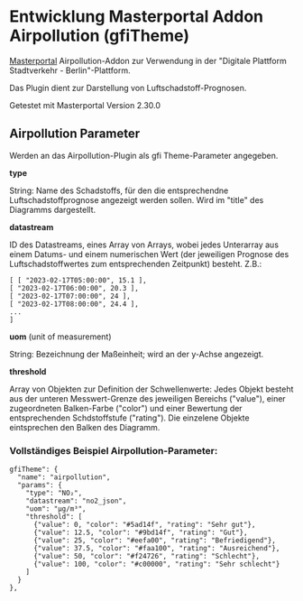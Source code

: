 Entwicklung Masterportal Addon Airpollution (gfiTheme)
======================================================

[Masterportal](https://bitbucket.org/geowerkstatt-hamburg/masterportal/src/dev/) Airpollution-Addon zur Verwendung in der "Digitale Plattform Stadtverkehr - Berlin"-Plattform.

Das Plugin dient zur Darstellung von Luftschadstoff-Prognosen.

Getestet mit Masterportal Version 2.30.0


## Airpollution Parameter

Werden an das Airpollution-Plugin als gfi Theme-Parameter angegeben.

**type**

String: Name des Schadstoffs, für den die entsprechendne Luftschadstoffprognose angezeigt werden sollen. Wird im "title" des Diagramms dargestellt.

**datastream**

ID des Datastreams, eines Array von Arrays, wobei jedes Unterarray aus einem Datums- und einem numerischen Wert (der jeweiligen Prognose des Luftschadstoffwertes zum entsprechenden Zeitpunkt) besteht. Z.B.: 
```
[ [ "2023-02-17T05:00:00", 15.1 ], 
[ "2023-02-17T06:00:00", 20.3 ], 
[ "2023-02-17T07:00:00", 24 ], 
[ "2023-02-17T08:00:00", 24.4 ], 
... 
]
```

**uom** (unit of measurement)

String: Bezeichnung der Maßeinheit; wird an der y-Achse angezeigt.

**threshold**

Array von Objekten zur Definition der Schwellenwerte:
Jedes Objekt besteht aus der unteren Messwert-Grenze des jeweiligen Bereichs ("value"), einer zugeordneten Balken-Farbe ("color") und einer Bewertung der entsprechenden Schdstoffstufe ("rating"). Die einzelene Objekte eintsprechen den Balken des Diagramm.


### Vollständiges Beispiel Airpollution-Parameter:

```
gfiTheme": {
  "name": "airpollution",
  "params": {
    "type": "NO₂",
    "datastream": "no2_json",
    "uom": "µg/m³",
    "threshold": [
      {"value": 0, "color": "#5ad14f", "rating": "Sehr gut"},
      {"value": 12.5, "color": "#9bd14f", "rating": "Gut"},
      {"value": 25, "color": "#eefa00", "rating": "Befriedigend"},
      {"value": 37.5, "color": "#faa100", "rating": "Ausreichend"},
      {"value": 50, "color": "#f24726", "rating": "Schlecht"},
      {"value": 100, "color": "#c00000", "rating": "Sehr schlecht"}
    ]
  }
},
```
